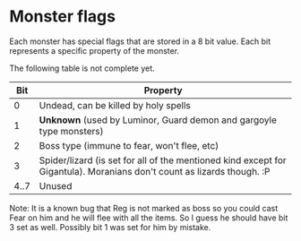 # Monster flags

Each monster has special flags that are stored in a 8 bit value. Each bit represents a specific property of the monster.

The following table is not complete yet.

Bit | Property
----|----
0 | Undead, can be killed by holy spells
1 | **Unknown** (used by Luminor, Guard demon and gargoyle type monsters)
2 | Boss type (immune to fear, won't flee, etc)
3 | Spider/lizard (is set for all of the mentioned kind except for Gigantula). Moranians don't count as lizards though. :P
4..7 | Unused

Note: It is a known bug that Reg is not marked as boss so you could cast Fear on him and he will flee with all the items. So I guess he should have bit 3 set as well. Possibly bit 1 was set for him by mistake.
